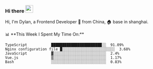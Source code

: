 ### Hi there <img src="https://media.giphy.com/media/hvRJCLFzcasrR4ia7z/giphy.gif" width="25px">

<!-- ![visitors](https://visitor-badge.glitch.me/badge?page_id=dislfyer.dislfyer) --!>

Hi, I'm Dylan, a Frontend Developer 🚀 from China, 🏠 base in shanghai.
<br/>
<br/>

📊 **This Week I Spent My Time On:**


<!--START_SECTION:waka-->

```text
TypeScript           ███████████████████████░░  91.09%
Nginx configuration file █░░░░░░░░░░░░░░░░░░░░░░░░  3.68%
JavaScript           ▓░░░░░░░░░░░░░░░░░░░░░░░░  2.4%
Vue.js               ▒░░░░░░░░░░░░░░░░░░░░░░░░  1.17%
Bash                 ░░░░░░░░░░░░░░░░░░░░░░░░░  0.83%
```

<!--END_SECTION:waka-->

<!--
**About Me:**
 -->
